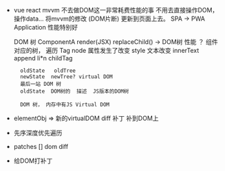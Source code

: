 - vue react mvvm
    不去做DOM这一非常耗费性能的事
    不用去直接操作DOM， 操作data... 将mvvm的修改 (DOM片断) 更新到页面上去。
    SPA -> PWA  Application 性能特别好

    DOM 树
    ComponentA  render(JSX) replaceChild()  -> DOM树
    性能 ？ 组件对应的树， 遍历
        Tag  node
        属性发生了改变 style
        文本改变  innerText
        append   li*n
        childTag


        oldState   oldTree
        newState  newTree? virtual DOM
        最后一站 DOM 树
        oldState  DOM树的  描述  JS版本的DOM树

        DOM 树， 内存中有JS Virtual DOM

- elementObj  => 新的virtualDOM
    diff  补丁 补到DOM上

- 先序深度优先遍历
- patches []  dom  diff
- 给DOM打补丁